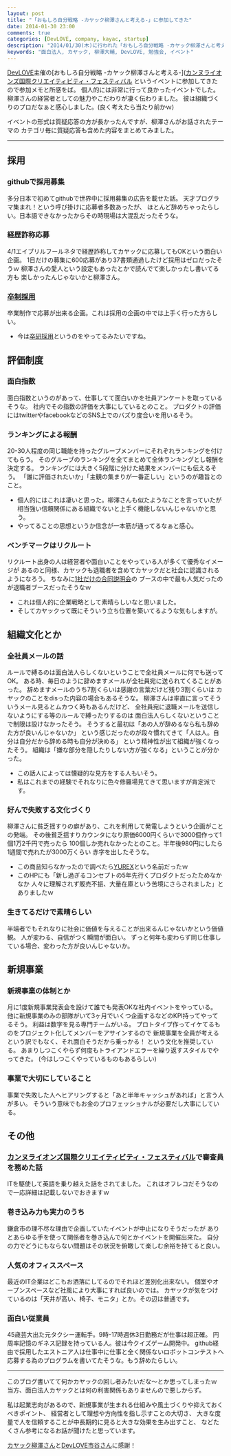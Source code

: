 ```yaml
---
layout: post
title: "「おもしろ自分戦略 -カヤック柳澤さんと考える-」に参加してきた"
date: 2014-01-30 23:00
comments: true
categories: [DevLOVE, company, kayac, startup]
description: "2014/01/30(木)に行われた「おもしろ自分戦略 -カヤック柳澤さんと考える-」に参加したレポートと所感です。"
keywords: "面白法人, カヤック, 柳澤大輔, DevLOVE, 勉強会, イベント"
---
```

[DevLOVE](http://www.devlove.org/)主催の[おもしろ自分戦略 -カヤック柳澤さんと考える-]([カンヌライオンズ国際クリエイティビティ・フェスティバル](http://devlove.doorkeeper.jp/events/7846)
というイベントに参加してきたので参加メモと所感をば。
個人的には非常に行って良かったイベントでした。
柳澤さんの経営者としての魅力やこだわりが凄く伝わりました。
彼は組織づくりのプロだなぁと感心しました。(良く考えたら当たり前かｗ)

イベントの形式は質疑応答の方が長かったんですが、柳澤さんがお話されたテーマの
カテゴリ毎に質疑応答も含めた内容をまとめてみました。

- - -

## 採用

### githubで採用募集
多分日本で初めてgithubで世界中に採用募集の広告を載せた話。
天才プログラマ集まれ！という呼び掛けに応募者多数あったが、
ほとんど辞めちゃったらしい。日本語できなかったからその時現場は大混乱だったそうな。

### 経歴詐称応募
4/1エイプリルフールネタで経歴詐称してカヤックに応募してもOKという面白い企画。
1日だけの募集に600応募があり37書類通過したけど採用はゼロだったそうｗ
柳澤さんの愛人という設定もあったとかで読んでて楽しかったし書いてる方も
楽しかったんじゃないかと柳澤さん。

### [卒制採用](http://japan.cnet.com/news/service/20425467/)
卒業制作で応募が出来る企画。これは採用の企画の中では上手く行った方らしい。

* 今は[卒研採用](http://www.kayac.com/recruit/sotsusei/)というのをやってるみたいですね。


## 評価制度

### 面白指数
面白指数というのがあって、仕事してて面白いかを社員アンケートを取っているそうな。
社内でその指数の評価を大事にしているとのこと。
プロダクトの評価にはtwitterやfacebookなどのSNS上でのバズり度合いを用いるそう。

### ランキングによる報酬
20-30人程度の同じ職能を持ったグループメンバーにそれぞれランキングを付けてもらう。
そのグルーブのランキングを全てまとめて全体ランキングとし報酬を決定する。
ランキングには大きく5段階に分けた結果をメンバーにも伝えるそう。
「誰に評価されたいか」「主観の集まりが一番正しい」というのが趣旨とのこと。

* 個人的にはこれは凄いと思った。柳澤さんも似たようなことを言っていたが
相当強い信頼関係にある組織でないと上手く機能しないんじゃないかと思う。
* やってることの思想というか信念が一本筋が通ってるなぁと感心。

### ベンチマークはリクルート
リクルート出身の人は経営者や面白いことをやっている人が多くて優秀なイメージが
あるのと同様、カヤックも退職者を含めてカヤックだと社会に認識されるようになろう。
ちなみに[1社だけの合同説明会](http://www.kayac.com/recruit/gousetsu2014/)の
ブースの中で最も人気だったのが退職者ブースだったそうなｗ

* これは個人的に企業戦略として素晴らしいなと思いました。
* そしてカヤックって既にそういう立ち位置を築いてるような気もしますが。


## 組織文化とか

### 全社員メールの話
ルールで縛るのは面白法人らしくないということで全社員メールに何でも送ってOK。
ある時、毎日のように辞めますメールが全社員宛に送られてくることがあった。
辞めますメールのうち7割くらいは感謝の言葉だけど残り3割くらいは
カヤックのことをdisった内容の場合もあるそうな。
柳澤さんは率直に言ってそういうメール見るとムカつく時もあるんだけど、
全社員宛に退職メールを送信しないようにする等のルールで縛ったりするのは
面白法人らしくないということで制限は設けなかったそう。
そうすると最初は「あの人が辞めるなら私も辞めた方が良いんじゃないか」
という感じだったのが段々慣れてきて「人は人。自分は自分だから辞める時も自分が決める」
という精神性が出て組織が強くなったそう。
組織は「嫌な部分を隠したりしない方が強くなる」ということが分かった。

* この話人によっては懐疑的な見方をする人もいそう。
* 私はこれまでの経験でそれなりに色々修羅場見てきて思いますが肯定派です。

### 好んで失敗する文化づくり
柳澤さんに貧乏揺すりの癖があり、これを利用して発電しようという企画がことの発端。
その後貧乏揺すりカウンタになり原価6000円くらいで3000個作って1個1万2千円で売ったら
100個しか売れなかったとのこと。半年後980円にしたら1週間で売れたが3000万くらい
赤字を出したそうな。

* この商品知らなかったので調べたら[YUREX](http://bbu.kayac.com/landing/)という名前だったｗ
* このHPにも「新し過ぎるコンセプトの5年先行くプロダクトだったためなかなか
人々に理解されず販売不振、大量在庫という苦境にさらされました」とありましたｗ

### 生きてるだけで素晴らしい
半端者でもそれなりに社会に価値を与えることが出来るんじゃないかという価値観。
人が変わる、自信がつく瞬間が面白い。
ずっと何年も変わらず同じ仕事している場合、変わった方が良いんじゃないか。


## 新規事業

### 新規事業の体制とか
月に1度新規事業発表会を設けて誰でも発表OKな社内イベントをやっている。
他に新規事業のみの部隊がいて3ヶ月でいくつ企画するなどのKPI持ってやってるそう。
利益は数字を見る専門チームがいる。
プロトタイプ作ってイケてるものをプロジェクト化してメンバーをアサインするので
新規事業を全員が考えるという訳でもなく、それ面白そうだから乗っかる！
という文化を推奨している。
あまりしつこくやらず何度もトライアンドエラーを繰り返すスタイルでやってきた。
(今はしつこくやっているものもあるらしい)

### 事業で大切にしていること
事業で失敗した人へヒアリングすると「あと半年キャッシュがあれば」と言う人が多い。
そういう意味でもお金のプロフェッショナルが必要だし大事にしている。


## その他

### [カンヌライオンズ国際クリエイティビティ・フェスティバル](http://trend.netadguide.yahoo.co.jp/feature/103/0125/1/)で審査員を務めた話
ITを駆使して英語を乗り越えた話をされてました。
これはオフレコだそうなので一応詳細は記載しないでおきますｗ

### 巻き込み力も実力のうち
鎌倉市の理不尽な理由で企画していたイベントが中止になりそうだったが
ありとあらゆる手を使って関係者を巻き込んで何とかイベントを開催出来た。
自分の力でどうにもならない問題はその状況を俯瞰して楽しむ余裕を持てると良い。

### 人気のオフィススペース
最近のIT企業はどこもお洒落にしてるのでそれほど差別化出来ない。
個室やオープンスペースなど社風により大事にすれば良いのでは。
カヤックが気をつけているのは「天井が高い、椅子、モニタ」とか。その辺は普通です。

### 面白い従業員
45歳芸大出た元タクシー運転手。9時-17時週休3日勤務だが仕事は超正確。
円周率記憶のギネス記録を持っている人。彼は今クイズゲーム開発中。
github経由で採用したエストニア人は仕事中に仕事と全く関係ないロボットコンテストへ
応募する為のプログラムを書いてたそうな。もう辞めたらしい。

- - -

このブログ書いてて何かカヤックの回し者みたいだな～とか思ってしまったｗ
当方、面白法人カヤックとは何の利害関係もありませんので悪しからず。

私は起業志向があるので、新規事業が生まれる仕組みや風土づくりや抑えておくべきポイント、
経営者として理想や方向性を指し示すことの大切さ、
大きな度量で人を信頼することが中長期的に見ると大きな効果を生み出すこと、
などたくさん参考になるお話が聞けたと思っています。

[カヤック柳澤さん](https://twitter.com/yanasawa)と[DevLOVE市谷さん](https://twitter.com/papanda)に感謝！
